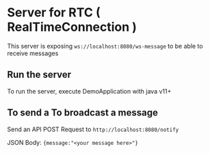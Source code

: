 # Server for RTC ( RealTimeConnection ) 

This server is exposing `ws://localhost:8080/ws-message` to be able to receive messages

## Run the server

To run the server, execute DemoApplication with java v11+

## To send a To broadcast a message

Send an API POST Request to 
`http://localhost:8080/notify`

JSON Body: 
`{message:"<your message here>"}`

